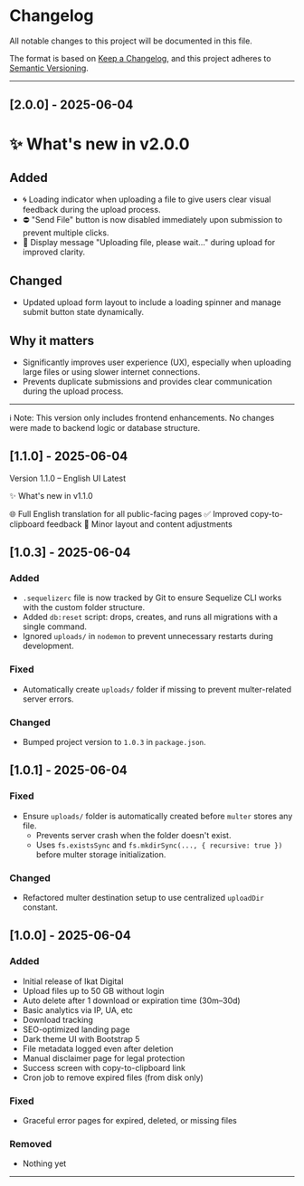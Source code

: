 # Changelog

All notable changes to this project will be documented in this file.

The format is based on [Keep a Changelog](https://keepachangelog.com/en/1.1.0/),
and this project adheres to [Semantic Versioning](https://semver.org/).

---

## [2.0.0] - 2025-06-04

# ✨ What's new in v2.0.0

## Added
- 🌀 Loading indicator when uploading a file to give users clear visual feedback during the upload process.
- ⛔ "Send File" button is now disabled immediately upon submission to prevent multiple clicks.
- 📢 Display message "Uploading file, please wait..." during upload for improved clarity.

## Changed
- Updated upload form layout to include a loading spinner and manage submit button state dynamically.

## Why it matters
- Significantly improves user experience (UX), especially when uploading large files or using slower internet connections.
- Prevents duplicate submissions and provides clear communication during the upload process.

---

ℹ️ Note:
This version only includes frontend enhancements. No changes were made to backend logic or database structure.

## [1.1.0] - 2025-06-04

Version 1.1.0 – English UI Latest

✨ What's new in v1.1.0

🌐 Full English translation for all public-facing pages
✅ Improved copy-to-clipboard feedback
🎯 Minor layout and content adjustments


## [1.0.3] - 2025-06-04

### Added
- `.sequelizerc` file is now tracked by Git to ensure Sequelize CLI works with the custom folder structure.
- Added `db:reset` script: drops, creates, and runs all migrations with a single command.
- Ignored `uploads/` in `nodemon` to prevent unnecessary restarts during development.

### Fixed
- Automatically create `uploads/` folder if missing to prevent multer-related server errors.

### Changed
- Bumped project version to `1.0.3` in `package.json`.


## [1.0.1] - 2025-06-04

### Fixed
- Ensure `uploads/` folder is automatically created before `multer` stores any file.
  - Prevents server crash when the folder doesn't exist.
  - Uses `fs.existsSync` and `fs.mkdirSync(..., { recursive: true })` before multer storage initialization.

### Changed
- Refactored multer destination setup to use centralized `uploadDir` constant.


## [1.0.0] - 2025-06-04

### Added
- Initial release of Ikat Digital
- Upload files up to 50 GB without login
- Auto delete after 1 download or expiration time (30m–30d)
- Basic analytics via IP, UA, etc
- Download tracking
- SEO-optimized landing page
- Dark theme UI with Bootstrap 5
- File metadata logged even after deletion
- Manual disclaimer page for legal protection
- Success screen with copy-to-clipboard link
- Cron job to remove expired files (from disk only)

### Fixed
- Graceful error pages for expired, deleted, or missing files

### Removed
- Nothing yet

---
